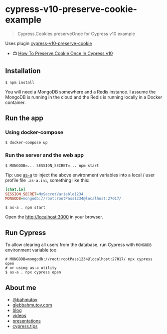 # cypress-v10-preserve-cookie-example

> Cypress.Cookies.preserveOnce for Cypress v10 example

Uses plugin [cypress-v10-preserve-cookie](https://github.com/bahmutov/cypress-v10-preserve-cookie)

- 📺 [How To Preserve Cookie Once In Cypress v10](https://youtu.be/b8aoVh6IdCg)

## Installation

```shell
$ npm install
```

You will need a MongoDB somewhere and a Redis instance. I assume the MongoDB is running in the cloud and the Redis is running locally in a Docker container.

## Run the app

### Using docker-compose

```shell
$ docker-compose up
```

### Run the server and the web app

```shell
$ MONGODB=... SESSION_SECRET=... npm start
```

Tip: use [as-a](https://github.com/bahmutov/as-a) to inject the above environment variables into a local / user profile file `.as-a.ini`, something like this:

```ini
[chat.io]
SESSION_SECRET=MySecretVariable1234
MONGODB=mongodb://root:rootPass1234@localhost:27017/
```

```shell
$ as-a . npm start
```

Open the [http://localhost:3000](http://localhost:3000) in your browser.

## Run Cypress

To allow clearing all users from the database, run Cypress with `MONGODB` environment variable too

```shell
# MONGODB=mongodb://root:rootPass1234@localhost:27017/ npx cypress open
# or using as-a utility
$ as-a . npx cypress open
```

## About me

- [@bahmutov](https://twitter.com/bahmutov)
- [glebbahmutov.com](https://glebbahmutov.com)
- [blog](https://glebbahmutov.com/blog)
- [videos](https://www.youtube.com/glebbahmutov)
- [presentations](https://slides.com/bahmutov)
- [cypress.tips](https://cypress.tips)
